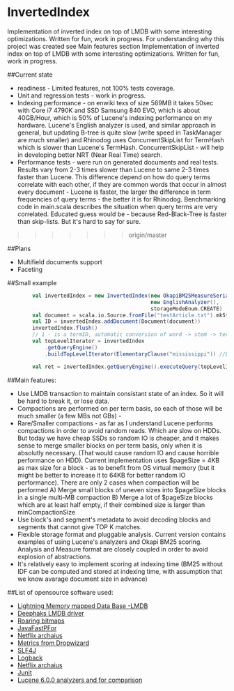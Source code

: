 # InvertedIndex
Implementation of inverted index on top of LMDB with some interesting optimizations. 
Written for fun, work in progress. For understanding why this project was created see Main features section
Implementation of inverted index on top of LMDB with some interesting optimizations. Written for fun, work in progress.

##Current state
* readiness - Limited features, not 100% tests coverage. 
* Unit and regression tests - work in progress. 
* Indexing performance -  on enwiki texs of size 569MB it takes 50sec with Core i7 4790K and SSD Samsung 840 EVO, which is about 40GB/Hour, which is 50% of Lucene's indexing performance on my hardware. Lucene's English analyzer is used, and similar approach in general, but updating B-tree is quite slow (write speed in TaskManager are much smaller) and Rhinodog uses ConcurrentSkipList for TermHash which is slower than Lucene's TermHash. ConcurrentSkipList - will help in developing better NRT (Near Real Time) search. 
* Performance tests - were run on generated documents and real tests. Results vary from 2-3 times slower than Lucene to same 2-3 times faster than Lucene. This difference depend on how do query terms correlate with each other, if they are common words that occur in almost every document - Lucene is faster, the larger the difference in term frequencies of query terms - the better it is for Rhinodog. Benchmarking code in main.scala describes the situation when query terms are very correlated.  Educated guess would be - because Red-Black-Tree is faster than skip-lists. But it's hard to say for sure.
>>>>>>> origin/master

##Plans
* Multifield documents support
* Faceting
 
##Small example

```scala
        val invertedIndex = new InvertedIndex(new OkapiBM25MeasureSerializer(),
                                              new EnglishAnalyzer(),
                                              storageModeEnum.CREATE)
        val document = scala.io.Source.fromFile("testArticle.txt").mkString
        val ID = invertedIndex.addDocument(Document(document))
        invertedIndex.flush()
        // 1 - is a termID, automatic conversion of word -> stem -> termID, will be added soon
        val topLevelIterator = invertedIndex
            .getQueryEngine()
            .buildTopLevelIterator(ElementaryClause("mississippi")) //English analyzer lowercases every word

        val ret = invertedIndex.getQueryEngine().executeQuery(topLevelIterator, 10)
```

##Main features:
*  Use LMDB transaction to maintain consistant state of an index. So it will be hard to break it, or lose data.
*  Compactions are performed on per term basis, so each of those will be much smaller (a few MBs not GBs) -
*  Rare/Smaller compactions - as far as I understand Lucene performs compactions in order to avoid random reads. Which are slow on HDDs. But today we have cheap SSDs so random IO is cheaper, and it makes sense to merge smaller blocks on per term basis, only when it is absolutly necessary. (That would cause random IO and cause horrible performance on HDD). Current implementation uses $pageSize = 4KB as max size for a block - as to benefit from OS virtual memory (but it might be better to increase it to 64KB for better random IO performance). There are only 2 cases when compaction will be performed A) Merge small blocks of uneven sizes into $pageSize blocks in a single multi-MB compaction B) Merge a lot of $pageSize blocks which are at least half empty, if their combined size is larger than minCompactionSize
*  Use block's and segment's metadata to avoid decoding blocks and segments that cannot give TOP K matches.
*  Flexible storage format and pluggable analysis. Current version contains examples of using Lucene's analyzers and Okapi BM25 scoring. Analysis and Measure format are closely coupled in order to avoid explosion of abstractions.
*  It's relatively easy to implement scoring at indexing time (BM25 without IDF can be computed and stored at indexing time, with assumption that we know avarage document size in advance)

##List of opensource software used:
*   [Lightning Memory mapped Data Base -LMDB](https://github.com/LMDB/lmdb)  
*   [Deephaks LMDB driver](https://github.com/deephacks/lmdbjni)
*   [Roaring bitmaps](https://github.com/RoaringBitmap/RoaringBitmap)
*   [JavaFastPFor](https://github.com/lemire/JavaFastPFOR)
*   [Netflix archaius](https://github.com/Netflix/archaius)
*   [Metrics from Dropwizard](http://metrics.dropwizard.io/)
*   [SLF4J](http://www.slf4j.org/)
*   [Logback](http://logback.qos.ch/)	
*   [Netflix archaius](https://github.com/Netflix/archaius)
*   [Junit](https://github.com/junit-team)
*   [Lucene 6.0.0 analyzers and for comparison](https://github.com/apache/lucene-solr)

